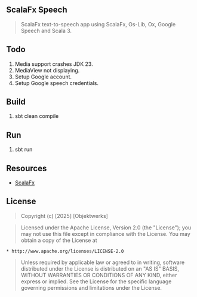 ScalaFx Speech
--------------
>ScalaFx text-to-speech app using ScalaFx, Os-Lib, Ox, Google Speech and Scala 3.

Todo
----
1. Media support crashes JDK 23.
2. MediaView not displaying.
3. Setup Google account.
4. Setup Google speech credentials.

Build
-----
1. sbt clean compile

Run
---
1. sbt run


Resources
---------
* [ScalaFx](https://www.scalafx.org/)

License
-------
>Copyright (c) [2025] [Objektwerks]

>Licensed under the Apache License, Version 2.0 (the "License");
you may not use this file except in compliance with the License.
You may obtain a copy of the License at

    * http://www.apache.org/licenses/LICENSE-2.0

>Unless required by applicable law or agreed to in writing, software
distributed under the License is distributed on an "AS IS" BASIS,
WITHOUT WARRANTIES OR CONDITIONS OF ANY KIND, either express or implied.
See the License for the specific language governing permissions and
limitations under the License.